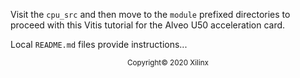 Visit the <code>cpu_src</code> and then move to the <code>module</code> prefixed directories to proceed with this Vitis tutorial for the Alveo U50 acceleration card.

Local <code>README.md</code> files provide instructions...

<p align="center"><sup>Copyright&copy; 2020 Xilinx</sup></p>
